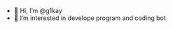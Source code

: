 - 👋 Hi, I’m @g1kay
- 👀 I’m interested in develope program and coding bot

<!---
g1kay/g1kay is a ✨ special ✨ repository because its `README.md` (this file) appears on your GitHub profile.
You can click the Preview link to take a look at your changes.
--->
